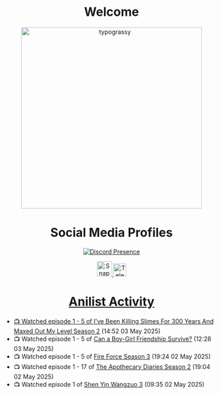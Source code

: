 <div align="center">

# Welcome
<a href="https://github.com/kawarimidoll/typograssy">
    <img alt="typograssy" src="https://typograssy.deno.dev/api?text=%E3%82%88%E3%81%86%E3%81%93%E3%81%9D%E3%81%BF%E3%81%AA%E3%81%95%E3%82%93%20-%20Sheby--&&l0=none&l1=82d9d0&l2=027353&l3=038c4c&l4=01402e&bg=none&frame=none&speed=100&comment=" width="421.99">
</a>

</div>

<div align="center">

# Social Media Profiles

[![Discord Presence](https://lanyard.cnrad.dev/api/612532963938271232)](https://discord.com/users/612532963938271232)


<a href="https://www.snapchat.com/add/a.sheby" title="Snapchat Profile">
    <img src="https://www.freepnglogos.com/uploads/snapchat-logo-png-0.png" width="35" alt="Snapchat Logo" />


<a href="https://t.me/ASheby" title="Telegram Profile">
    <img src="https://www.freepnglogos.com/uploads/telegram-logo-png-0.png" width="30" alt="Telegram Logo" />


</div>

<div align="center">

# Anilist Activity

</div>

<!-- ANILIST_ACTIVITY:start -->

-   📺 Watched episode 1 - 5 of [I've Been Killing Slimes For 300 Years And Maxed Out My Level Season 2](https://anilist.co/anime/143337) (14:52 03 May 2025)
-   📺 Watched episode 1 - 5 of [Can a Boy-Girl Friendship Survive?](https://anilist.co/anime/153554) (12:28 03 May 2025)
-   📺 Watched episode 1 - 5 of [Fire Force Season 3](https://anilist.co/anime/149118) (19:24 02 May 2025)
-   📺 Watched episode 1 - 17 of [The Apothecary Diaries Season 2](https://anilist.co/anime/176301) (19:04 02 May 2025)
-   📺 Watched episode 1 of [Shen Yin Wangzuo 3](https://anilist.co/anime/185729) (09:35 02 May 2025)

<!-- ANILIST_ACTIVITY:end -->
